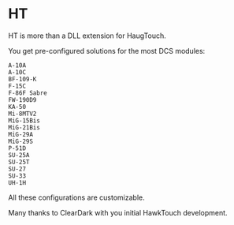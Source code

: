 # HT

HT is more than a DLL extension for HaugTouch.

You get pre-configured solutions for the most DCS modules:

	A-10A
	A-10C
	BF-109-K
	F-15C
	F-86F Sabre
	FW-190D9
	KA-50
	Mi-8MTV2
	MiG-15Bis
	MiG-21Bis
	MiG-29A
	MiG-29S
	P-51D
	SU-25A
	SU-25T
	SU-27
	SU-33
	UH-1H

All these configurations are customizable.

Many thanks to ClearDark with you initial HawkTouch development.